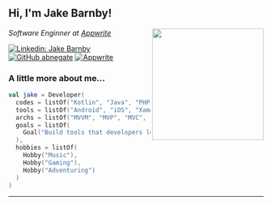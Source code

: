 <h2> Hi, I'm Jake Barnby! </h2>
<img align='right' src="https://media.giphy.com/media/kz6cm1kKle2MYkHtJF/giphy.gif" width="220">
<p><em>Software Enginner at <a href="https://appwrite.io">Appwrite</a></em></p>

[![Linkedin: Jake Barnby](https://img.shields.io/badge/-Jake%20Barnby-blue?style=flat-square&logo=Linkedin&logoColor=white&link=https://www.linkedin.com/in/jakebarnby/)](https://www.linkedin.com/in/jakebarnby/)
[![GitHub abnegate](https://img.shields.io/github/followers/abnegate?label=follow&style=social)](https://github.com/abnegate)
[![Appwrite](https://img.shields.io/badge/appwrite.io-f02e65?style=flat-square)](https://appwrite.io)

### A little more about me...  

```kotlin
val jake = Developer(
  codes = listOf("Kotlin", "Java", "PHP", "JavaScript", "C#", "Ruby", "Bash"),
  tools = listOf("Android", "iOS", "Xamarin", ".NET", "Appwrite", "AWS", "Everything else"),
  archs = listOf("MVVM", "MVP", "MVC", "Microservices"),
  goals = listOf(
    Goal("Build tools that developers love using.")
  ),
  hobbies = listOf(
    Hobby("Music"),
    Hobby("Gaming"), 
    Hobby("Adventuring")
  )
)
```
---
